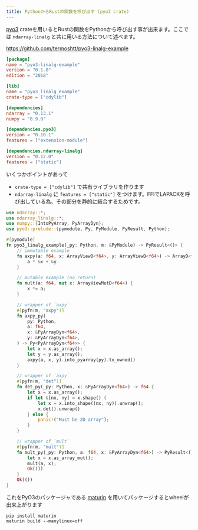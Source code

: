 ```yaml
---
title: PythonからRustの関数を呼び出す (pyo3 crate)
---
```


[pyo3](https://github.com/PyO3/pyo3) crateを用いるとRustの関数をPythonから呼び出す事が出来ます。ここでは `ndarray-linalg` と共に用いる方法について述べます。

https://github.com/termoshtt/pyo3-linalg-example

```toml
[package]
name = "pyo3-linalg-example"
version = "0.1.0"
edition = "2018"

[lib]
name = "pyo3_linalg_example"
crate-type = ["cdylib"]

[dependencies]
ndarray = "0.13.1"
numpy = "0.9.0"

[dependencies.pyo3]
version = "0.10.1"
features = ["extension-module"]

[dependencies.ndarray-linalg]
version = "0.12.0"
features = ["static"]
```

いくつかポイントがあって

- `crate-type = ["cdylib"]` で共有ライブラリを作ります
- `ndarray-linalg` に `features = ["static"]` をつけます。FFIでLAPACKを呼び出している為、その部分を静的に結合するためです。

```rust
use ndarray::*;
use ndarray_linalg::*;
use numpy::{IntoPyArray, PyArrayDyn};
use pyo3::prelude::{pymodule, Py, PyModule, PyResult, Python};

#[pymodule]
fn pyo3_linalg_example(_py: Python, m: &PyModule) -> PyResult<()> {
    // immutable example
    fn axpy(a: f64, x: ArrayViewD<f64>, y: ArrayViewD<f64>) -> ArrayD<f64> {
        a * &x + &y
    }

    // mutable example (no return)
    fn mult(a: f64, mut x: ArrayViewMutD<f64>) {
        x *= a;
    }

    // wrapper of `axpy`
    #[pyfn(m, "axpy")]
    fn axpy_py(
        py: Python,
        a: f64,
        x: &PyArrayDyn<f64>,
        y: &PyArrayDyn<f64>,
    ) -> Py<PyArrayDyn<f64>> {
        let x = x.as_array();
        let y = y.as_array();
        axpy(a, x, y).into_pyarray(py).to_owned()
    }

    // wrapper of `axpy`
    #[pyfn(m, "det")]
    fn det_py(_py: Python, x: &PyArrayDyn<f64>) -> f64 {
        let x = x.as_array();
        if let &[nx, ny] = x.shape() {
            let x = x.into_shape((nx, ny)).unwrap();
            x.det().unwrap()
        } else {
            panic!("Must be 2D array");
        }
    }

    // wrapper of `mult`
    #[pyfn(m, "mult")]
    fn mult_py(_py: Python, a: f64, x: &PyArrayDyn<f64>) -> PyResult<()> {
        let x = x.as_array_mut();
        mult(a, x);
        Ok(())
    }
    Ok(())
}
```

これをPyO3のパッケージャである [maturin](https://github.com/PyO3/maturin) を用いてパッケージするとwheelが出来上がります

```shell
pip install maturin
maturin build --manylinux=off
```
